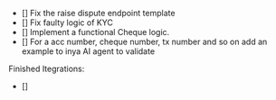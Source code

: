 - [] Fix the raise dispute endpoint template
- [] Fix faulty logic of KYC
- [] Implement a functional Cheque logic.
- [] For a acc number, cheque number, tx number and so on add an example to inya AI agent to validate

Finished Itegrations:

- [] 
